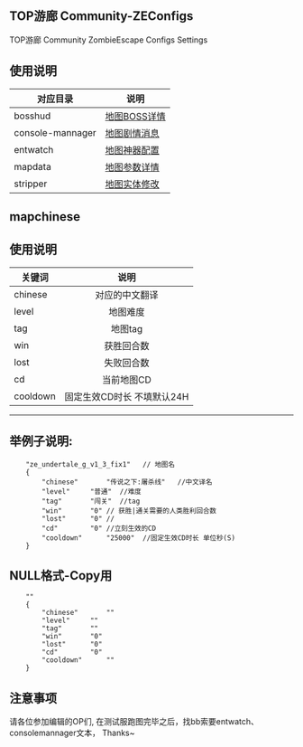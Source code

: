 ## TOP游廊 Community-ZEConfigs
TOP游廊 Community ZombieEscape Configs Settings
## 使用说明
| 对应目录             | 说明                                     |
|------------------|----------------------------------------|
| bosshud          | [地图BOSS详情](./bosshud/README.md)        |
| console-mannager | [地图剧情消息](./console-mannager/README.md) |
| entwatch         | [地图神器配置](./entwatch/README.md)         |
| mapdata          | [地图参数详情](./mapdata/README.md)          |
| stripper         | [地图实体修改](./stripper/README.md)         |


## mapchinese
## 使用说明
| 关键词 | 说明                                                                       |
|----------|:----------------------------------------------------------------------------:|
| chinese  | 对应的中文翻译  |
| level  | 地图难度 |
| tag  | 地图tag |
| win  | 获胜回合数  |
| lost  | 失败回合数  |
| cd  | 当前地图CD  |
| cooldown  | 固定生效CD时长 不填默认24H  |
---

## 举例子说明:
```
	"ze_undertale_g_v1_3_fix1"   // 地图名
	{
		"chinese"		"传说之下:屠杀线"   //中文译名
		"level"		"普通"  //难度
		"tag"		"闯关"  //tag
		"win"		"0" // 获胜|通关需要的人类胜利回合数
		"lost"		"0" //
		"cd"		"0" //立刻生效的CD
		"cooldown"		"25000"  //固定生效CD时长 单位秒(S)
	}
```

## NULL格式-Copy用
```
	""
	{
		"chinese"		""
		"level"		""
		"tag"		""
		"win"		"0"
		"lost"		"0"
		"cd"		"0"
		"cooldown"		""
	}
```



## 注意事项

请各位参加编辑的OP们, 在测试服跑图完毕之后，找bb索要entwatch、consolemannager文本，
Thanks~
